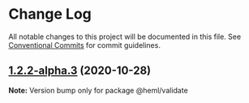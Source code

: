 # Change Log

All notable changes to this project will be documented in this file.
See [Conventional Commits](https://conventionalcommits.org) for commit guidelines.

## [1.2.2-alpha.3](https://github.com/dragonzap/heml/compare/v1.2.2-alpha.2...v1.2.2-alpha.3) (2020-10-28)

**Note:** Version bump only for package @heml/validate
